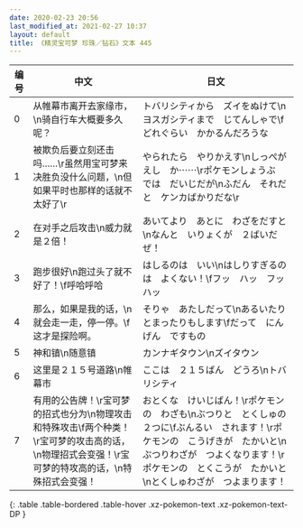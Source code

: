 ```yaml
---
date: 2020-02-23 20:56
last_modified_at: 2021-02-27 10:37
layout: default
title: 《精灵宝可梦 珍珠／钻石》文本 445
---
```

| 编号 | 中文 | 日文 |
| ---- | ---- | ---- |
| 0 | 从帷幕市离开去家缘市，\n骑自行车大概要多久呢？ | トバリシティから　ズイをぬけて\nヨスガシティまで　じてんしゃで\fどれぐらい　かかるんだろうな |
| 1 | 被欺负后要立刻还击吗……\r虽然用宝可梦来决胜负没什么问题，\n但如果平时也那样的话就不太好了\r | やられたら　やりかえす\nしっぺがえし　か⋯⋯\rポケモンしょうぶ　では　だいじだが\nふだん　それだと　ケンカばかりだな\r |
| 2 | 在对手之后攻击\n威力就是２倍！ | あいてより　あとに　わざをだすと\nなんと　いりょくが　２ばいだぜ！ |
| 3 | 跑步很好\n跑过头了就不好了！\f呼哈呼哈 | はしるのは　いい\nはしりすぎるのは　よくない！\fフッ　ハッ　フッ　ハッ |
| 4 | 那么，如果是我的话，\n就会走一走，停一停。\f这才是探险啊。 | そりゃ　あたしだって\nあるいたり　とまったりもします\fだって　にんげん　ですもの |
| 5 | 神和镇\n随意镇 | カンナギタウン\nズイタウン |
| 6 | 这里是２１５号道路\n帷幕市 | ここは　２１５ばん　どうろ\nトバリシティ |
| 7 | 有用的公告牌！\r宝可梦的招式也分为\n物理攻击和特殊攻击\f两个种类！\r宝可梦的攻击高的话，\n物理招式会变强！\r宝可梦的特攻高的话，\n特殊招式会变强！ | おとくな　けいじばん！\rポケモンの　わざも\nぶつりと　とくしゅの　２つに\fぶんるい　されます！\rポケモンの　こうげきが　たかいと\nぶつりわざが　つよくなります！\rポケモンの　とくこうが　たかいと\nとくしゅわざが　つよまります！ |
{: .table .table-bordered .table-hover .xz-pokemon-text .xz-pokemon-text-DP }